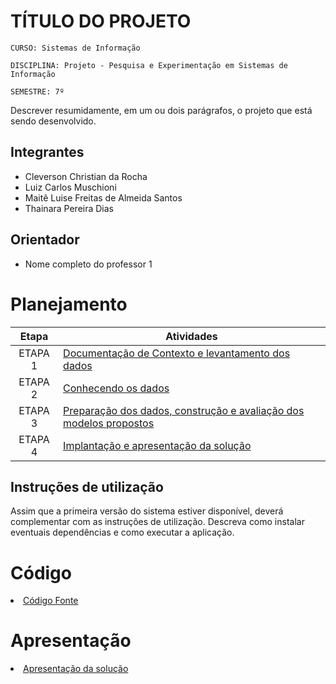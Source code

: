 # TÍTULO DO PROJETO

`CURSO: Sistemas de Informação`

`DISCIPLINA: Projeto - Pesquisa e Experimentação em Sistemas de Informação`

`SEMESTRE: 7º`

Descrever resumidamente, em um ou dois parágrafos, o projeto que está sendo desenvolvido.

## Integrantes

* Cleverson Christian da Rocha
* Luiz Carlos Muschioni
* Maitê Luise Freitas de Almeida Santos
* Thainara Pereira Dias

## Orientador

* Nome completo do professor 1

# Planejamento

| Etapa         | Atividades |
|  :----:   | ----------- |
| ETAPA 1         |[Documentação de Contexto e levantamento dos dados](docs/contexto.md) <br> |
| ETAPA 2         |[Conhecendo os dados](docs/conhecendo-dados.md) <br> |
| ETAPA 3         |[Preparação dos dados, construção e avaliação dos modelos propostos](docs/construindo-modelos.md) |
| ETAPA 4        |[Implantação e apresentação da solução](docs/implantação-apresentacao.md) <br>  |

## Instruções de utilização

Assim que a primeira versão do sistema estiver disponível, deverá complementar com as instruções de utilização. Descreva como instalar eventuais dependências e como executar a aplicação.

# Código

<li><a href="src/README.md"> Código Fonte</a></li>

# Apresentação

<li><a href="presentation/README.md"> Apresentação da solução</a></li>

